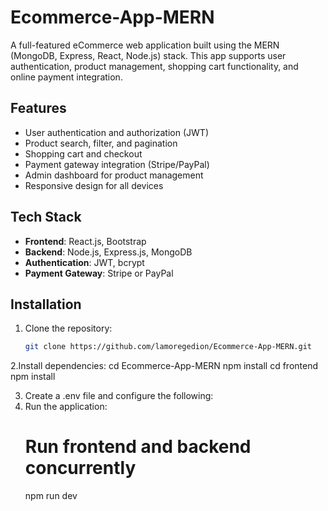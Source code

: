 # Ecommerce-App-MERN

A full-featured eCommerce web application built using the MERN (MongoDB, Express, React, Node.js) stack. This app supports user authentication, product management, shopping cart functionality, and online payment integration.

## Features

- User authentication and authorization (JWT)
- Product search, filter, and pagination
- Shopping cart and checkout
- Payment gateway integration (Stripe/PayPal)
- Admin dashboard for product management
- Responsive design for all devices

## Tech Stack

- **Frontend**: React.js, Bootstrap
- **Backend**: Node.js, Express.js, MongoDB
- **Authentication**: JWT, bcrypt
- **Payment Gateway**: Stripe or PayPal

## Installation

1. Clone the repository:
   ```bash
   git clone https://github.com/lamoregedion/Ecommerce-App-MERN.git
   
2.Install dependencies:
     cd Ecommerce-App-MERN
     npm install
     cd frontend
     npm install

 3. Create a .env file and configure the following:
 4. Run the application:
    # Run frontend and backend concurrently
    npm run dev


